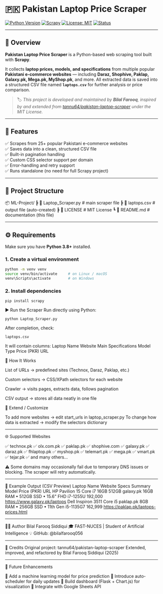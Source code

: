 # 🇵🇰 Pakistan Laptop Price Scraper
[![Python Version](https://img.shields.io/badge/python-3.8%2B-blue.svg)](https://www.python.org/)
[![Scrapy](https://img.shields.io/badge/Scrapy-2.11-green.svg)](https://scrapy.org/)
[![License: MIT](https://img.shields.io/badge/License-MIT-yellow.svg)](LICENSE)
[![Status](https://img.shields.io/badge/Status-Active-success.svg)]()


---

## 🧠 Overview
**Pakistan Laptop Price Scraper** is a Python-based web scraping tool built with **Scrapy**.  

It collects **laptop prices, models, and specifications** from multiple popular **Pakistani e-commerce websites** — including **Daraz, Shophive, Paklap, Galaxy.pk, Mega.pk, MyShop.pk**, and more.
All extracted data is saved into a structured CSV file named **`laptops.csv`** for further analysis or price comparison.

> 🏷️ *This project is developed and maintained by **Bilal Farooq**, inspired by and extended from [tannu64/pakistan-laptop-scraper](https://github.com/tannu64/pakistan-laptop-scraper) under the MIT License.*

---

## 🚀 Features
✅ Scrapes from 25+ popular Pakistani e-commerce websites  
✅ Saves data into a clean, structured CSV file  
✅ Built-in pagination handling  
✅ Custom CSS selector support per domain  
✅ Error-handling and retry support  
✅ Runs standalone (no need for full Scrapy project)

---

## 🧩 Project Structure
📦 ML-Project/
┣ 📜 Laptop_Scraper.py # main scraper file
┣ 📜 laptops.csv # output file (auto-created)
┣ 📜 LICENSE # MIT License
┗ 📜 README.md # documentation (this file)

---
## ⚙️ Requirements
Make sure you have **Python 3.8+** installed.

### 1. Create a virtual environment
```bash
python -m venv venv
source venv/bin/activate     # on Linux / macOS
venv\Scripts\activate        # on Windows
```

### 2. Install dependencies
```
pip install scrapy
```

▶️ Run the Scraper
Run directly using Python:
```
python Laptop_Scraper.py
```

After completion, check:
```
laptops.csv
```

It will contain columns:
Laptop Name	Website	Main Specifications	Model Type	Price (PKR)	URL

🧩 How It Works

List of URLs → predefined sites (Technox, Daraz, Paklap, etc.)

Custom selectors → CSS/XPath selectors for each website

Crawler → visits pages, extracts data, follows pagination

CSV output → stores all data neatly in one file

🧱 Extend / Customize

To add more websites → edit start_urls in laptop_scraper.py
To change how data is extracted → modify the selectors dictionary

---
🌐 Supported Websites

✅ technox.pk
✅ olx.com.pk
✅ paklap.pk
✅ shophive.com
✅ galaxy.pk
✅ daraz.pk
✅ fhlaptop.pk
✅ myshop.pk
✅ telemart.pk
✅ mega.pk
✅ vmart.pk
✅ tejar.pk
✅ and many others...

⚠️ Some domains may occasionally fail due to temporary DNS issues or blocking. The scraper will retry automatically.

---
🧪 Example Output (CSV Preview)
Laptop Name	Website	Specs Summary	Model	Price (PKR)	URL
HP Pavilion 15 Core i7 16GB 512GB	galaxy.pk	16GB RAM • 512GB SSD • 15.6" FHD	i7-1255U	192,000	https://www.galaxy.pk/laptops
Dell Inspiron 3511 Core i5	paklap.pk	8GB RAM • 256GB SSD • 11th Gen	i5-1135G7	162,999	https://paklap.pk/laptops-prices.html

--- 
🧑‍💻 Author
Bilal Farooq Siddiqui
🎓 FAST-NUCES | Student of Artificial Intelligence
💡 GitHub: @bilalfarooq056

---
🪪 Credits
Original project: tannu64/pakistan-laptop-scraper
Extended, improved, and refactored by Bilal Farooq Siddiqui (2025)

---
🧭 Future Enhancements

🚧 Add a machine learning model for price prediction
🚧 Introduce auto-scheduler for daily updates
🚧 Build dashboard (Flask + Chart.js) for visualization
🚧 Integrate with Google Sheets API




